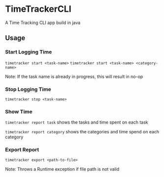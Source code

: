 # TimeTrackerCLI
A Time Tracking CLI app build in java

## Usage

### Start Logging Time
`timetracker start <task-name>`
`timetracker start <task-name> <category-name>`

Note: If the task name is already in progress, this will result in no-op 
### Stop Logging Time
`timetracker stop <task-name>`

### Show Time
`timetracker report task`
shows the tasks and time spent on each task

`timetracker report category`
shows the categories and time spend on each category

### Export Report
`timetracker export <path-to-file>`

Note: Throws a Runtime exception if file path is not valid